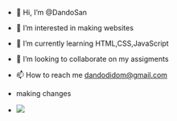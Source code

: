 - 👋 Hi, I’m @DandoSan
- 👀 I’m interested in making websites
- 🌱 I’m currently learning HTML,CSS,JavaScript
- 💞️ I’m looking to collaborate on my assigments
- 📫 How to reach me dandodidom@gmail.com
- making changes










- ![](https://dcbadge.vercel.app/api/shield/302534907635433472)
<!---
DandoSan/DandoSan is a ✨ special ✨ repository because its `README.md` (this file) appears on your GitHub profile.
You can click the Preview link to take a look at your changes.
--->

